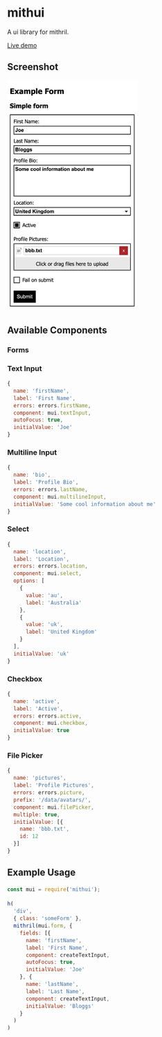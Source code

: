 # mithui
A ui library for mithril.

[Live demo](https://mithui.onrender.com/)

## Screenshot
<img src="demo/screenshot.png" width="300px" alt="Screenshot of Demo" />

## Available Components
### Forms
### Text Input
```javascript
{
  name: 'firstName',
  label: 'First Name',
  errors: errors.firstName,
  component: mui.textInput,
  autoFocus: true,
  initialValue: 'Joe'
}
```
### Multiline Input
```javascript
{
  name: 'bio',
  label: 'Profile Bio',
  errors: errors.lastName,
  component: mui.multilineInput,
  initialValue: 'Some cool information about me'
}
```

### Select
```javascript
{
  name: 'location',
  label: 'Location',
  errors: errors.location,
  component: mui.select,
  options: [
    {
      value: 'au',
      label: 'Australia'
    },
    {
      value: 'uk',
      label: 'United Kingdom'
    }
  ],
  initialValue: 'uk'
}
```

### Checkbox
```javascript
{
  name: 'active',
  label: 'Active',
  errors: errors.active,
  component: mui.checkbox,
  initialValue: true
}
```

### File Picker
```javascript
{
  name: 'pictures',
  label: 'Profile Pictures',
  errors: errors.picture,
  prefix: '/data/avatars/',
  component: mui.filePicker,
  multiple: true,
  initialValue: [{
    name: 'bbb.txt',
    id: 12
  }]
}
```

## Example Usage
```javascript
const mui = require('mithui');

h(
  'div',
  { class: 'someForm' },
  mithril(mui.form, {
    fields: [{
      name: 'firstName',
      label: 'First Name',
      component: createTextInput,
      autoFocus: true,
      initialValue: 'Joe'
    }, {
      name: 'lastName',
      label: 'Last Name',
      component: createTextInput,
      initialValue: 'Bloggs'
    }
  )
)
```
